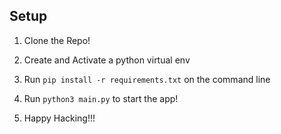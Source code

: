 ## Setup

1. Clone the Repo!

2. Create and Activate a python virtual env

3. Run ```pip install -r requirements.txt``` on the command line

4. Run ```python3 main.py``` to start the app!

5. Happy Hacking!!!